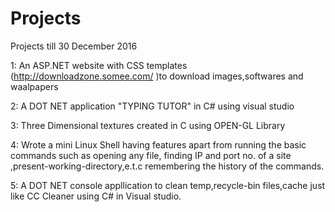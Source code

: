 # Projects
Projects till 30 December 2016

1: An ASP.NET website with CSS templates (http://downloadzone.somee.com/ )to download images,softwares and waalpapers

2: A DOT NET application "TYPING TUTOR" in C# using visual studio

3: Three Dimensional textures created in C using OPEN-GL Library

4: Wrote a mini Linux Shell having features apart from running the basic commands such as opening any file, finding IP and port no. of a site ,present-working-directory,e.t.c  remembering  the history of the commands.

5: A DOT NET console appllication to clean temp,recycle-bin files,cache just like CC Cleaner using C# in Visual studio.
